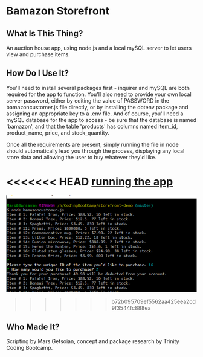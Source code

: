 # Bamazon Storefront

## What Is This Thing?
An auction house app, using node.js and a local mySQL server to let users view and purchase items.

## How Do I Use It?
You'll need to install several packages first - inquirer and mySQL are both required for the app to function. You'll also need to provide your own local server password, either by editing the value of PASSWORD in the bamazoncustomer.js file directly, or by installing the dotenv package and assigning an appropriate key to a .env file. And of course, you'll need a mySQL database for the app to access - be sure that the database is named 'bamazon', and that the table 'products' has columns named item_id, product_name, price, and stock_quantity.

Once all the requirements are present, simply running the file in node should automatically lead you through the process, displaying any local store data and allowing the user to buy whatever they'd like.

<<<<<<< HEAD
[running the app](/assets/screen_9.png)
=======
![running the app](/assets/screen_9.png)
>>>>>>> b72b095709ef5562aa425eea2cd9f3544fc888ea

## Who Made It?
Scripting by Mars Getsoian, concept and package research by Trinity Coding Bootcamp.
